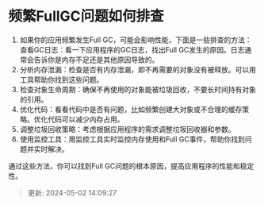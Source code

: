 # 频繁FullGC问题如何排查

1. 如果你的应用频繁发生Full GC，可能会影响性能，下面是一些排查的方法：查看GC日志：看一下应用程序的GC日志，找出Full GC发生的原因。日志通常会告诉你是内存不足还是其他原因导致的。
2. 分析内存泄漏：检查是否有内存泄漏，即不再需要的对象没有被释放。可以用工具帮助你找到这些问题。
3. 检查对象生命周期：确保不再使用的对象能被垃圾回收，不要长时间持有对象的引用。
4. 优化代码：看看代码中是否有问题，比如频繁创建大对象或不合理的缓存策略。优化代码可以减少内存占用。
5. 调整垃圾回收策略：考虑根据应用程序的需求调整垃圾回收器和参数。
6. 使用监控工具：用监控工具实时监控内存使用和Full GC事件，帮助你找到问题并实时解决。

通过这些方法，你可以找到Full GC问题的根本原因，提高应用程序的性能和稳定性。

> 更新: 2024-05-02 14:09:27
